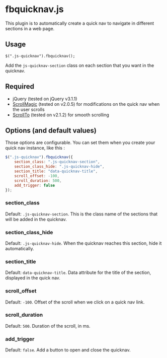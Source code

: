 # fbquicknav.js
This plugin is to automatically create a quick nav to navigate in different sections in a web page.


## Usage
`$(".js-quicknav").fbquicknav();`

Add the `js-quicknav-section` class on each section that you want in the quicknav.


## Required
* jQuery (tested on jQuery v3.1.1)
* [ScrollMagic](https://github.com/janpaepke/ScrollMagic) (tested on v2.0.5) for modifications on the quick nav when the user scrolls
* [ScrollTo](https://github.com/flesler/jquery.scrollTo) (tested on v2.1.2) for smooth scrolling


## Options (and default values)
Those options are configurable. You can set them when you create your quick nav instance, like this :
```js
$(".js-quicknav").fbquicknav({
    section_class: ".js-quicknav-section",
    section_class_hide: ".js-quicknav-hide",
    section_title: "data-quicknav-title",
    scroll_offset: -100,
    scroll_duration: 500,
    add_trigger: false
});
```

### section_class
Default: `.js-quicknav-section`. This is the class name of the sections that will be added in the quicknav.

### section_class_hide
Default: `.js-quicknav-hide`. When the quicknav reaches this section, hide it automatically.

### section_title
Default: `data-quicknav-title`. Data attribute for the title of the section, displayed in the quick nav.

### scroll_offset
Default: `-100`. Offset of the scroll when we click on a quick nav link.

### scroll_duration
Default: `500`. Duration of the scroll, in ms.

### add_trigger
Default: `false`. Add a button to open and close the quicknav.

